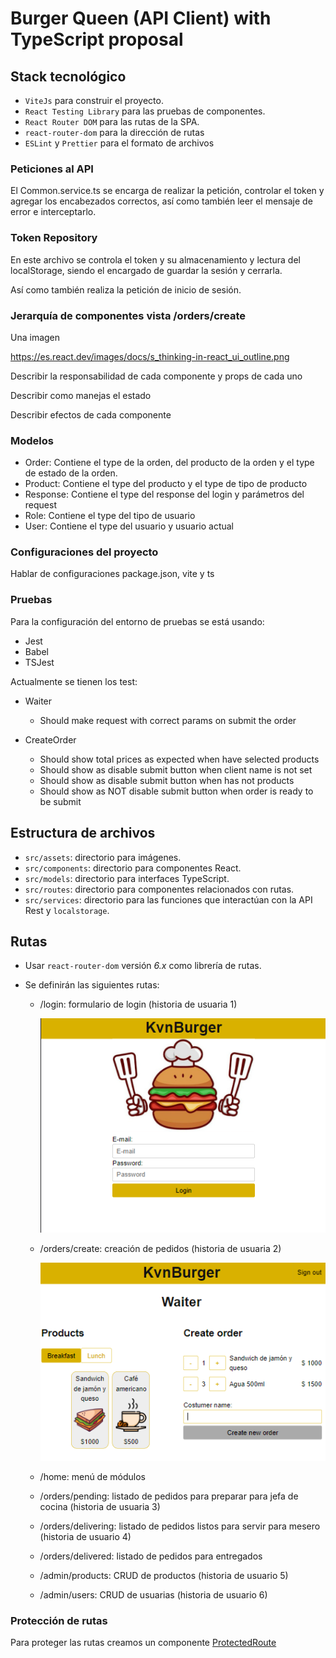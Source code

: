#  Burger Queen (API Client) with TypeScript proposal

## Stack tecnológico

- `ViteJs` para construir el proyecto.
- `React Testing Library` para las pruebas de componentes.
- `React Router DOM` para las rutas de la SPA.
- `react-router-dom` para la dirección de rutas
- `ESLint` y `Prettier` para el formato de archivos

### Peticiones al API

El Common.service.ts se encarga de realizar la petición, controlar el token y agregar los encabezados correctos, así como también leer el mensaje de error e interceptarlo.

### Token Repository

En este archivo se controla el token y su almacenamiento y lectura del localStorage, siendo el encargado de guardar la sesión y cerrarla.

Así como también realiza la petición de inicio de sesión.

### Jerarquía de componentes vista /orders/create

Una imagen 

https://es.react.dev/images/docs/s_thinking-in-react_ui_outline.png

Describir la responsabilidad de cada componente y props de cada uno

Describir como manejas el estado

Describir efectos de cada componente

### Modelos

- Order: Contiene el type de la orden, del producto de la orden y el type de estado de la orden.
- Product: Contiene el type del producto y el type de tipo de producto
- Response: Contiene el type del response del login y parámetros del request
- Role: Contiene el type del tipo de usuario
- User: Contiene el type del usuario y usuario actual

### Configuraciones del proyecto

Hablar de configuraciones package.json, vite y ts

### Pruebas

Para la configuración del entorno de pruebas se está usando:

- Jest
- Babel
- TSJest

Actualmente se tienen los test:

- Waiter

	- Should make request with correct params on submit the order

- CreateOrder

	- Should show total prices as expected when have selected products
	- Should show as disable submit button when client name is not set
	- Should show as disable submit button when has not products
	- Should show as NOT disable submit button when order is ready to be submit

## Estructura de archivos

- `src/assets`: directorio para imágenes.
- `src/components`: directorio para componentes React.
- `src/models`: directorio para interfaces TypeScript.
- `src/routes`: directorio para componentes relacionados con rutas.
- `src/services`: directorio para las funciones que interactúan con la API Rest y `localstorage`.

## Rutas

- Usar `react-router-dom` versión *6.x* como librería de rutas.
- Se definirán las siguientes rutas:

    
	- /login: formulario de login (historia de usuaria 1)
	
		![Login preview](./pictures/login.png)
    
	- /orders/create: creación de pedidos (historia de usuaria 2)

		![Create order preview](./pictures/createOrder.png)

	- /home: menú de módulos
	- /orders/pending: listado de pedidos para preparar para jefa de cocina (historia de usuaria 3)
	- /orders/delivering: listado de pedidos listos para servir para mesero (historia de usuario 4)
	- /orders/delivered: listado de pedidos para entregados
	- /admin/products: CRUD de productos (historia de usuario 5)
	- /admin/users: CRUD de usuarias (historia de usuario 6)

### Protección de rutas

Para proteger las rutas creamos un componente [ProtectedRoute](src\routes\protected-route.tsx)
